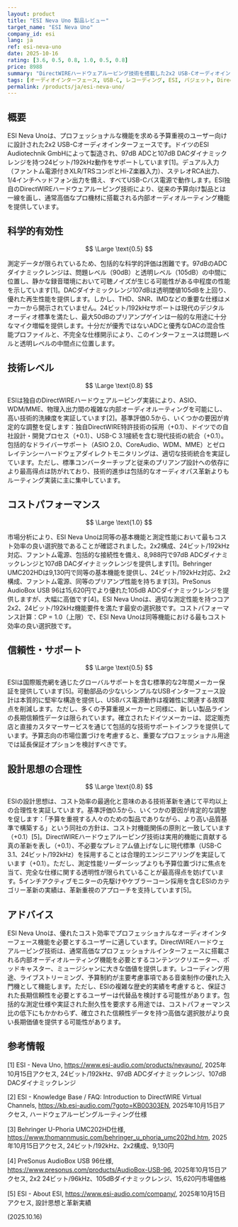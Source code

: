 ```yaml
---
layout: product
title: "ESI Neva Uno 製品レビュー"
target_name: "ESI Neva Uno"
company_id: esi
lang: ja
ref: esi-neva-uno
date: 2025-10-16
rating: [3.6, 0.5, 0.8, 1.0, 0.5, 0.8]
price: 8988
summary: "DirectWIREハードウェアルーピング技術を搭載した2x2 USB-Cオーディオインターフェース。8,988円で革新的なルーティング機能を提供し、優れたコストパフォーマンスを実現。"
tags: [オーディオインターフェース, USB-C, レコーディング, ESI, バジェット, DirectWIRE]
permalink: /products/ja/esi-neva-uno/
---
```


## 概要

ESI Neva Unoは、プロフェッショナルな機能を求める予算重視のユーザー向けに設計された2x2 USB-Cオーディオインターフェースです。ドイツのESI Audiotechnik GmbHによって製造され、97dB ADCと107dB DACダイナミックレンジを持つ24ビット/192kHz動作をサポートしています[1]。デュアル入力（ファントム電源付きXLR/TRSコンボとHi-Z楽器入力）、ステレオRCA出力、1/4インチヘッドフォン出力を備え、すべてUSB-Cバス電源で動作します。ESI独自のDirectWIREハードウェアルーピング技術により、従来の予算向け製品とは一線を画し、通常高価なプロ機材に搭載される内部オーディオルーティング機能を提供しています。

## 科学的有効性

$$ \Large \text{0.5} $$

測定データが限られているため、包括的な科学的評価は困難です。97dBのADCダイナミックレンジは、問題レベル（90dB）と透明レベル（105dB）の中間に位置し、静かな録音環境において可聴ノイズが生じる可能性がある中程度の性能を示しています[1]。DACダイナミックレンジ107dBは透明閾値105dBを上回り、優れた再生性能を提供します。しかし、THD、SNR、IMDなどの重要な仕様はメーカーから開示されていません。24ビット/192kHzサポートは現代のデジタルオーディオ標準を満たし、最大50dBのプリアンプゲインは一般的な用途に十分なマイク増幅を提供します。十分だが優秀ではないADCと優秀なDACの混合性能プロファイルと、不完全な仕様開示により、このインターフェースは問題レベルと透明レベルの中間点に位置します。

## 技術レベル

$$ \Large \text{0.8} $$

ESIは独自のDirectWIREハードウェアルーピング実装により、ASIO、WDM/MME、物理入出力間の複雑な内部オーディオルーティングを可能にし、高い技術的洗練度を実証しています[2]。基準評価0.5から、いくつかの要因が肯定的な調整を促します：独自DirectWIRE特許技術の採用（+0.1）、ドイツでの自社設計・開発プロセス（+0.1）、USB-C 3.1接続を含む現代技術の統合（+0.1）。包括的なドライバーサポート（ASIO 2.0、CoreAudio、WDM、MME）とゼロレイテンシーハードウェアダイレクトモニタリングは、適切な技術統合を実証しています。ただし、標準コンバーターチップと従来のプリアンプ設計への依存により最高得点は防がれており、技術的進歩は包括的なオーディオパス革新よりもルーティング実装に主に集中しています。

## コストパフォーマンス

$$ \Large \text{1.0} $$

市場分析により、ESI Neva Unoは同等の基本機能と測定性能において最もコスト効率の良い選択肢であることが確認されました。2x2構成、24ビット/192kHz対応、ファントム電源、包括的な接続性を備え、8,988円で97dB ADCダイナミックレンジと107dB DACダイナミックレンジを提供します[1]。Behringer UMC202HDは9,130円で同等の基本機能を提供し、24ビット/192kHz対応、2x2構成、ファントム電源、同等のプリアンプ性能を持ちます[3]。PreSonus AudioBox USB 96は15,620円でより優れた105dB ADCダイナミックレンジを提供しますが、大幅に高価です[4]。ESI Neva Unoは、適切な測定性能を持つコア2x2、24ビット/192kHz機能要件を満たす最安の選択肢です。コストパフォーマンス計算：CP = 1.0（上限）で、ESI Neva Unoは同等機能における最もコスト効率の良い選択肢です。

## 信頼性・サポート

$$ \Large \text{0.5} $$

ESIは国際販売網を通じたグローバルサポートを含む標準的な2年間メーカー保証を提供しています[5]。可動部品の少ないシンプルなUSBインターフェース設計は本質的に堅牢な構造を提供し、USBバス電源動作は複雑性に関連する故障点を削減します。ただし、多くの予算重視メーカーと同様に、新しい製品ラインの長期信頼性データは限られています。確立されたドイツメーカーは、認定販売店と直接カスタマーサービスを通じて包括的な技術サポートインフラを提供しています。予算志向の市場位置づけを考慮すると、重要なプロフェッショナル用途では延長保証オプションを検討すべきです。

## 設計思想の合理性

$$ \Large \text{0.8} $$

ESIの設計思想は、コスト効率の最適化と意味のある技術革新を通じて平均以上の合理性を実証しています。基準評価0.5から、いくつかの要因が肯定的な調整を促します：「予算を重視する人々のための製品でありながら、より高い品質基準で構築する」という同社の方針は、コスト対機能関係の原則と一致しています（+0.1）[5]。DirectWIREハードウェアルーピング技術は実用的機能に貢献する真の革新を表し（+0.1）、不必要なプレミアム値上げなしに現代標準（USB-C 3.1、24ビット/192kHz）を採用することは合理的エンジニアリングを実証しています（+0.1）。ただし、測定性能リーダーシップよりも予算位置づけに焦点を当て、完全な仕様に関する透明性が限られていることが最高得点を妨げています。5インチアクティブモニターの先駆けやケブラーコーン採用を含むESIのカテゴリー革新の実績は、革新重視のアプローチを支持しています[5]。

## アドバイス

ESI Neva Unoは、優れたコスト効率でプロフェッショナルなオーディオインターフェース機能を必要とするユーザーに適しています。DirectWIREハードウェアルーピング技術は、通常高価なプロフェッショナルインターフェースに搭載される内部オーディオルーティング機能を必要とするコンテンツクリエーター、ポッドキャスター、ミュージシャンに大きな価値を提供します。レコーディング用途、ライブストリーミング、予算制約が主要考慮事項である音楽制作の優れた入門機として機能します。ただし、ESIの複雑な歴史的実績を考慮すると、保証された長期信頼性を必要とするユーザーは代替品を検討する可能性があります。包括的な測定仕様や実証された耐久性を要求する用途では、コストパフォーマンス比の低下にもかかわらず、確立された信頼性データを持つ高価な選択肢がより良い長期価値を提供する可能性があります。

## 参考情報

[1] ESI - Neva Uno, https://www.esi-audio.com/products/nevauno/, 2025年10月15日アクセス, 24ビット/192kHz、97dB ADCダイナミックレンジ、107dB DACダイナミックレンジ

[2] ESI - Knowledge Base / FAQ: Introduction to DirectWIRE Virtual Channels, https://kb.esi-audio.com/?goto=KB00303EN, 2025年10月15日アクセス, ハードウェアルーピングルーティング仕様

[3] Behringer U-Phoria UMC202HD仕様, https://www.thomannmusic.com/behringer_u_phoria_umc202hd.htm, 2025年10月15日アクセス, 24ビット/192kHz、2x2構成、9,130円

[4] PreSonus AudioBox USB 96仕様, https://www.presonus.com/products/AudioBox-USB-96, 2025年10月15日アクセス, 2x2 24ビット/96kHz、105dBダイナミックレンジ、15,620円市場価格

[5] ESI - About ESI, https://www.esi-audio.com/company/, 2025年10月15日アクセス, 設計思想と革新実績

(2025.10.16)